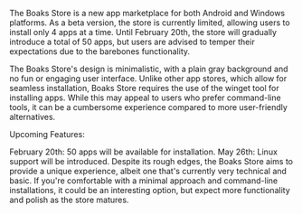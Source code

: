 The Boaks Store is a new app marketplace for both Android and Windows platforms. As a beta version, the store is currently limited, allowing users to install only 4 apps at a time. Until February 20th, the store will gradually introduce a total of 50 apps, but users are advised to temper their expectations due to the barebones functionality.

The Boaks Store's design is minimalistic, with a plain gray background and no fun or engaging user interface. Unlike other app stores, which allow for seamless installation, Boaks Store requires the use of the winget tool for installing apps. While this may appeal to users who prefer command-line tools, it can be a cumbersome experience compared to more user-friendly alternatives.

Upcoming Features:

February 20th: 50 apps will be available for installation.
May 26th: Linux support will be introduced.
Despite its rough edges, the Boaks Store aims to provide a unique experience, albeit one that's currently very technical and basic. If you're comfortable with a minimal approach and command-line installations, it could be an interesting option, but expect more functionality and polish as the store matures.







